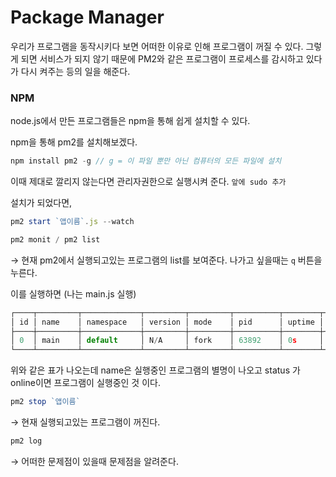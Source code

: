 # Package Manager

우리가 프로그램을 동작시키다 보면 어떠한 이유로 인해 프로그램이 꺼질 수 있다. 그렇게 되면 서비스가 되지 않기 때문에 PM2와 같은 프로그램이 프로세스를 감시하고 있다가 다시 켜주는 등의 일을 해준다.

### NPM

node.js에서 만든 프로그램들은 npm을 통해 쉽게 설치할 수 있다.

npm을 통해 pm2를 설치해보겠다.

```jsx
npm install pm2 -g // g = 이 파일 뿐만 아닌 컴퓨터의 모든 파일에 설치
```

이때 제대로 깔리지 않는다면 관리자권한으로 실행시켜 준다. `앞에 sudo 추가`

설치가 되었다면,

```jsx
pm2 start `앱이름`.js --watch
```

```jsx
pm2 monit / pm2 list
```

→ 현재 pm2에서 실행되고있는 프로그램의 list를 보여준다. 나가고 싶을때는 `q` 버튼을 누른다.

이를 실행하면 (나는 main.js 실행)

```jsx
┌────┬─────────┬─────────────┬─────────┬─────────┬──────────┬────────┬──────┬───────────┬──────────┬──────────┬──────────┬──────────┐
│ id │ name    │ namespace   │ version │ mode    │ pid      │ uptime │ ↺    │ status    │ cpu      │ mem      │ user     │ watching │
├────┼─────────┼─────────────┼─────────┼─────────┼──────────┼────────┼──────┼───────────┼──────────┼──────────┼──────────┼──────────┤
│ 0  │ main    │ default     │ N/A     │ fork    │ 63892    │ 0s     │ 0    │ online    │ 0%       │ 2.0mb    │ son… │ disabled │
└────┴─────────┴─────────────┴─────────┴─────────┴──────────┴────────┴──────┴───────────┴──────────┴──────────┴───
```

위와 같은 표가 나오는데 name은 실행중인 프로그램의 별명이 나오고  status 가 online이면 프로그램이 실행중인 것 이다.

```jsx
pm2 stop `앱이름` 
```

→ 현재 실행되고있는 프로그램이 꺼진다.

```jsx
pm2 log
```

→ 어떠한 문제점이 있을때 문제점을 알려준다.